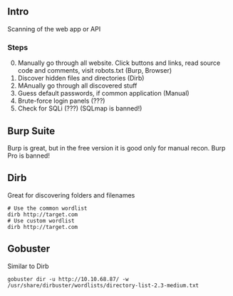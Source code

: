 ## Intro
Scanning of the web app or API

### Steps
0. Manually go through all website. Click buttons and links, read source code and comments, visit robots.txt (Burp, Browser)
1. Discover hidden files and directories (Dirb)
2. MAnually go through all discovered stuff
3. Guess default passwords, if common application (Manual)
4. Brute-force login panels (???)
5. Check for SQLi (???) (SQLmap is banned!)

## Burp Suite
Burp is great, but in the free version it is good only for manual recon.
Burp Pro is banned!

## Dirb
Great for discovering folders and filenames
```
# Use the common wordlist
dirb http://target.com
# Use custom wordlist
dirb http://target.com 
```

## Gobuster
Similar to Dirb
```
gobuster dir -u http://10.10.68.87/ -w /usr/share/dirbuster/wordlists/directory-list-2.3-medium.txt 
```
